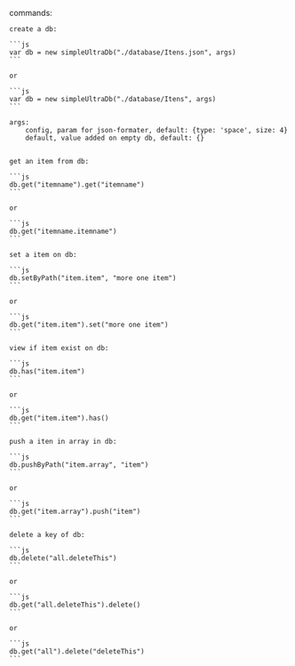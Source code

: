 commands: 


    create a db:

    ```js
    var db = new simpleUltraDb("./database/Itens.json", args)
    ```
    
    or 

    ```js
    var db = new simpleUltraDb("./database/Itens", args)
    ```

    args:
        config, param for json-formater, default: {type: 'space', size: 4}
        default, value added on empty db, default: {}


    get an item from db:

    ```js
    db.get("itemname").get("itemname")
    ```

    or

    ```js 
    db.get("itemname.itemname")
    ```

    set a item on db: 

    ```js
    db.setByPath("item.item", "more one item")
    ```

    or 

    ```js
    db.get("item.item").set("more one item")
    ```

    view if item exist on db:

    ```js
    db.has("item.item")
    ```

    or

    ```js
    db.get("item.item").has()
    ```

    push a iten in array in db:

    ```js
    db.pushByPath("item.array", "item")
    ```

    or

    ```js
    db.get("item.array").push("item")
    ```

    delete a key of db:

    ```js
    db.delete("all.deleteThis")
    ```

    or

    ```js
    db.get("all.deleteThis").delete()
    ```

    or 

    ```js
    db.get("all").delete("deleteThis")
    ```
